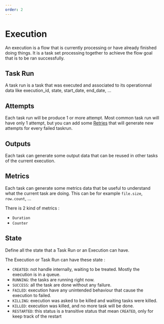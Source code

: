 ```yaml
---
order: 2
---
```

# Execution
An execution is a flow that is currently processing or have already finished doing things. It is a task set processing together to achieve the flow goal that is to be ran successfully.

## Task Run
A task run is a task that was executed and associated to its operationnal data like execution_id, state, start_date, end_date, ...

## Attempts 
Each task run will be produce 1 or more attempt. Most common task run will have only 1 attempt, but you can add some [Retries](../developer-guide/retries) that will generate new attempts for every failed taskrun.

## Outputs 
Each task can generate some output data that can be reused in other tasks of the current execution.

## Metrics 
Each task can generate some metrics data that be useful to understand what the current task are doing. 
This can be for example `file.size`, `row.count`, ...

There is 2 kind of metrics : 
* `Duration` 
* `Counter`  


## State 
Define all the state that a Task Run or an Execution can have. 

The Execution or Task Run can have these state :  
* `CREATED`: not handle internally, waiting to be treated. Mostly the execution is in a queue.
* `RUNNING`: the tasks are running right now.
* `SUCCESS`: all the task are done without any failure.
* `FAILED`: execution have any unintended behaviour that cause the execution to failed.
* `KILLING`: execution was asked to be killed and waiting tasks were killed.
* `KILLED`: execution was killed, and no more task will be done.
* `RESTARTED`: this status is a transitive status that mean `CREATED`, only for keep track of the restart
